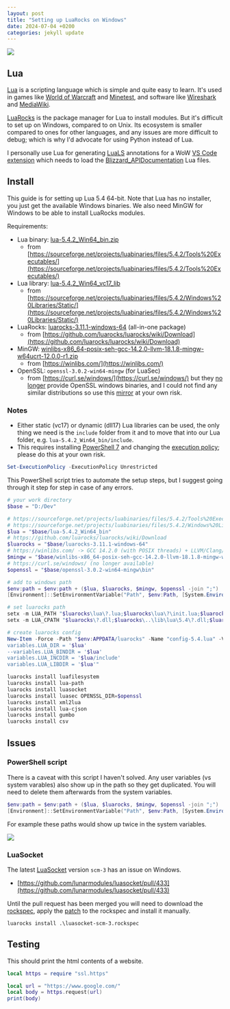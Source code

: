 ```yaml
---
layout: post
title: "Setting up LuaRocks on Windows"
date: 2024-07-04 +0200
categories: jekyll update
---
```

![](https://ketho.github.io/data/lua/logo.gif)

## Lua
[Lua](https://www.lua.org/) is a scripting language which is simple and quite easy to learn. It's used in games like [World of Warcraft](https://warcraft.wiki.gg/wiki/World_of_Warcraft_API) and [Minetest](https://www.minetest.net/), and software like [Wireshark](https://www.wireshark.org/) and [MediaWiki](https://www.mediawiki.org/wiki/Extension:Scribunto).

[LuaRocks](https://luarocks.org/) is the package manager for Lua to install modules. But it's difficult to set up on Windows, compared to on Unix. Its ecosystem is smaller compared to ones for other languages, and any issues are more difficult to debug; which is why I'd advocate for using Python instead of Lua.

I personally use Lua for generating [LuaLS](https://github.com/LuaLS/lua-language-server) annotations for a WoW [VS Code extension](https://github.com/Ketho/vscode-wow-api) which needs to load the [Blizzard_APIDocumentation](https://github.com/Gethe/wow-ui-source/tree/live/Interface/AddOns/Blizzard_APIDocumentationGenerated) Lua files.

## Install
This guide is for setting up Lua 5.4 64-bit. Note that Lua has no installer, you just get the available Windows binaries. We also need MinGW for Windows to be able to install LuaRocks modules.

Requirements:
- Lua binary: [lua-5.4.2_Win64_bin.zip](https://sourceforge.net/projects/luabinaries/files/5.4.2/Tools%20Executables/lua-5.4.2_Win64_bin.zip/download)
  - from [https://sourceforge.net/projects/luabinaries/files/5.4.2/Tools%20Executables/](https://sourceforge.net/projects/luabinaries/files/5.4.2/Tools%20Executables/)
- Lua library: [lua-5.4.2_Win64_vc17_lib](https://sourceforge.net/projects/luabinaries/files/5.4.2/Windows%20Libraries/Static/lua-5.4.2_Win64_vc17_lib.zip/download)
  - from [https://sourceforge.net/projects/luabinaries/files/5.4.2/Windows%20Libraries/Static/](https://sourceforge.net/projects/luabinaries/files/5.4.2/Windows%20Libraries/Static/)
- LuaRocks: [luarocks-3.11.1-windows-64](https://luarocks.org/releases/luarocks-3.11.1-windows-64.zip) (all-in-one package)
  - from [https://github.com/luarocks/luarocks/wiki/Download](https://github.com/luarocks/luarocks/wiki/Download)
- MinGW: [winlibs-x86_64-posix-seh-gcc-14.2.0-llvm-18.1.8-mingw-w64ucrt-12.0.0-r1.zip](https://github.com/brechtsanders/winlibs_mingw/releases/download/14.2.0posix-18.1.8-12.0.0-ucrt-r1/winlibs-x86_64-posix-seh-gcc-14.2.0-llvm-18.1.8-mingw-w64ucrt-12.0.0-r1.zip)
  - from [https://winlibs.com/](https://winlibs.com/)
- OpenSSL: `openssl-3.0.2-win64-mingw` (for LuaSec)
  - from [https://curl.se/windows/](https://curl.se/windows/) but they [no longer](https://archive.is/Ogwbv) provide OpenSSL windows binaries, and I could not find any similar distributions so use this [mirror](https://github.com/Ketho/ketho.github.io/raw/main/data/software/openssl-3.0.2-win64-mingw.zip) at your own risk.

### Notes
- Either static (vc17) or dynamic (dll17) Lua libraries can be used, the only thing we need is the `include` folder from it and to move that into our Lua folder, e.g. `lua-5.4.2_Win64_bin/include`.
- This requires installing [PowerShell 7](https://learn.microsoft.com/en-us/powershell/scripting/install/installing-powershell-on-windows?view=powershell-7.4) and changing the [execution policy](https://learn.microsoft.com/en-us/powershell/module/microsoft.powershell.core/about/about_execution_policies?view=powershell-7.4); please do this at your own risk.
```ps1
Set-ExecutionPolicy -ExecutionPolicy Unrestricted
```

This PowerShell script tries to automate the setup steps, but I suggest going through it step for step in case of any errors.
```powershell
# your work directory
$base = "D:/Dev"

# https://sourceforge.net/projects/luabinaries/files/5.4.2/Tools%20Executables/ -> lua-5.4.2_Win64_bin.zip
# https://sourceforge.net/projects/luabinaries/files/5.4.2/Windows%20Libraries/Static/ -> lua-5.4.2_Win64_vc17_lib.zip
$lua = "$base/lua-5.4.2_Win64_bin"
# https://github.com/luarocks/luarocks/wiki/Download
$luarocks = "$base/luarocks-3.11.1-windows-64"
# https://winlibs.com/ -> GCC 14.2.0 (with POSIX threads) + LLVM/Clang/LLD/LLDB 18.1.8 + MinGW-w64 12.0.0 UCRT - release 1
$mingw = "$base/winlibs-x86_64-posix-seh-gcc-14.2.0-llvm-18.1.8-mingw-w64ucrt-12.0.0-r1\mingw64\bin"
# https://curl.se/windows/ (no longer available)
$openssl = "$base/openssl-3.0.2-win64-mingw\bin"

# add to windows path
$env:path = $env:path + ($lua, $luarocks, $mingw, $openssl -join ";")
[Environment]::SetEnvironmentVariable("Path", $env:Path, [System.EnvironmentVariableTarget]::Machine)

# set luarocks path
setx -m LUA_PATH "$luarocks\lua\?.lua;$luarocks\lua\?\init.lua;$luarocks\?.lua;$luarocks\?\init.lua;$luarocks\..\share\lua\5.4\?.lua;$luarocks\..\share\lua\5.4\?\init.lua;.\?.lua;.\?\init.lua;$env:APPDATA/luarocks/share/lua/5.4/?.lua;$env:APPDATA/luarocks/share/lua/5.4/?/init.lua"
setx -m LUA_CPATH "$luarocks\?.dll;$luarocks\..\lib\lua\5.4\?.dll;$luarocks\loadall.dll;.\?.dll;$env:APPDATA/luarocks/lib/lua/5.4/?.dll"

# create luarocks config
New-Item -Force -Path "$env:APPDATA/luarocks" -Name "config-5.4.lua" -Value "
variables.LUA_DIR = '$lua'
--variables.LUA_BINDIR = '$lua'
variables.LUA_INCDIR = '$lua/include'
variables.LUA_LIBDIR = '$lua'"

luarocks install luafilesystem
luarocks install lua-path
luarocks install luasocket
luarocks install luasec OPENSSL_DIR=$openssl
luarocks install xml2lua
luarocks install lua-cjson
luarocks install gumbo
luarocks install csv
```

## Issues
### PowerShell script
There is a caveat with this script I haven't solved. Any user variables (vs system varables) also show up in the path so they get duplicated. You will need to delete them afterwards from the system variables.
```powershell
$env:path = $env:path + ($lua, $luarocks, $mingw, $openssl -join ";")
[Environment]::SetEnvironmentVariable("Path", $env:Path, [System.EnvironmentVariableTarget]::Machine)
```
For example these paths would show up twice in the system variables.

![](https://ketho.github.io/data/lua/uservars.png)

### LuaSocket
The latest [LuaSocket](https://luarocks.org/modules/lunarmodules/luasocket) version `scm-3` has an issue on Windows.
- [https://github.com/lunarmodules/luasocket/pull/433](https://github.com/lunarmodules/luasocket/pull/433)

Until the pull request has been merged you will need to download the [rockspec](https://github.com/lunarmodules/luasocket/blob/master/luasocket-scm-3.rockspec), apply the [patch](https://github.com/lunarmodules/luasocket/pull/433/files) to the rockspec and install it manually.
```
luarocks install .\luasocket-scm-3.rockspec
```

## Testing
This should print the html contents of a website.
```lua
local https = require "ssl.https"

local url = "https://www.google.com/"
local body = https.request(url)
print(body)
```
